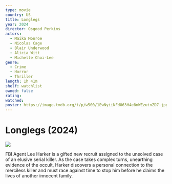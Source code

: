 ```yaml
---
type: movie
country: US
title: Longlegs
year: 2024
director: Osgood Perkins
actors:
  - Maika Monroe
  - Nicolas Cage
  - Blair Underwood
  - Alicia Witt
  - Michelle Choi-Lee
genre:
  - Crime
  - Horror
  - Thriller
length: 1h 41m
shelf: watchlist
owned: false
rating:
watched:
poster: https://image.tmdb.org/t/p/w500/1EwNyiiNFd863H4e8nWEzutnZD7.jpg
---
```


# Longlegs (2024)

![](https://image.tmdb.org/t/p/w500/1EwNyiiNFd863H4e8nWEzutnZD7.jpg)

FBI Agent Lee Harker is a gifted new recruit assigned to the unsolved case of an elusive serial killer. As the case takes complex turns, unearthing evidence of the occult, Harker discovers a personal connection to the merciless killer and must race against time to stop him before he claims the lives of another innocent family.
